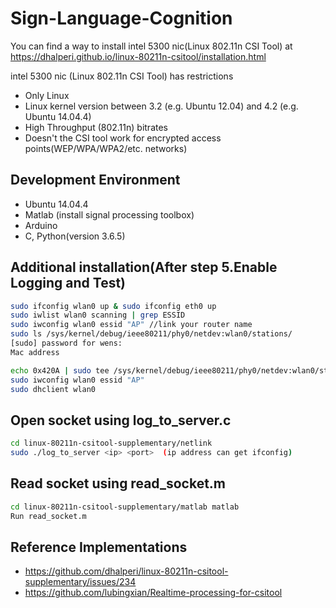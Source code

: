 # Sign-Language-Cognition

You can find a way to install intel 5300 nic(Linux 802.11n CSI Tool) at https://dhalperi.github.io/linux-80211n-csitool/installation.html

intel 5300 nic (Linux 802.11n CSI Tool) has restrictions
* Only Linux
* Linux kernel version between 3.2 (e.g. Ubuntu 12.04) and 4.2 (e.g. Ubuntu 14.04.4)
* High Throughput (802.11n) bitrates
* Doesn't the CSI tool work for encrypted access points(WEP/WPA/WPA2/etc. networks)


## Development Environment
 * Ubuntu 14.04.4
 * Matlab (install signal processing toolbox)
 * Arduino
 * C, Python(version 3.6.5)

## Additional installation(After step 5.Enable Logging and Test)
```bash
sudo ifconfig wlan0 up & sudo ifconfig eth0 up
sudo iwlist wlan0 scanning | grep ESSID
sudo iwconfig wlan0 essid "AP" //link your router name
sudo ls /sys/kernel/debug/ieee80211/phy0/netdev:wlan0/stations/
[sudo] password for wens:
Mac address

echo 0x420A | sudo tee /sys/kernel/debug/ieee80211/phy0/netdev:wlan0/stations/Mac address/rate_scale_table
sudo iwconfig wlan0 essid "AP"
sudo dhclient wlan0
```

## Open socket using log_to_server.c
```bash
cd linux-80211n-csitool-supplementary/netlink
sudo ./log_to_server <ip> <port>  (ip address can get ifconfig)
```

## Read socket using read_socket.m
```bash
cd linux-80211n-csitool-supplementary/matlab matlab
Run read_socket.m
```

## Reference Implementations 
* https://github.com/dhalperi/linux-80211n-csitool-supplementary/issues/234
* https://github.com/lubingxian/Realtime-processing-for-csitool
